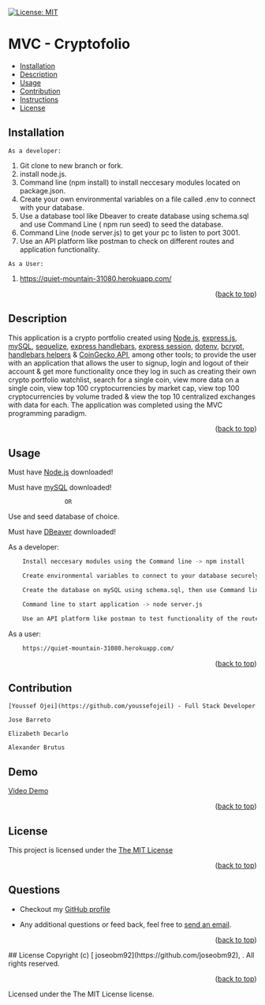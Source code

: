 
<p id="readme-top"></p>

[![License: MIT](https://img.shields.io/badge/License-MIT-yellow.svg)](https://opensource.org/licenses/MIT)
  # MVC - Cryptofolio
  
 
  * [Installation](#installation)
  * [Description](#description)
  * [Usage](#usage)
  * [Contribution](#contribution)
  * [Instructions](#instructions)
  * [License](#license)
      
  ## Installation

    As a developer:

  1. Git clone to new branch or fork.
  2. install node.js.
  3. Command line (npm install) to install neccesary modules located on package.json.
  4. Create your own environmental variables on a file called .env to connect with your database.
  5. Use a database tool like Dbeaver to create database using schema.sql and use Command Line ( npm run seed) to seed the database.
  6. Command Line (node server.js) to get your pc to listen to port 3001.
  7. Use an API platform like postman to check on different routes and application functionality.

    As a User: 

1. https://quiet-mountain-31080.herokuapp.com/

 <p align="right">(<a href="#readme-top">back to top</a>)</p>
    

  ## Description

  This application is a crypto portfolio created using [Node.js](https://nodejs.org/en/), [express.js](http://expressjs.com/), [mySQL](https://dev.mysql.com/downloads/mysql/), [sequelize](https://www.npmjs.com/package/sequelize), [express handlebars](https://www.npmjs.com/package/express-handlebars), [express session](https://www.npmjs.com/package/express-session), [dotenv](https://www.npmjs.com/package/dotenv), [bcrypt](https://www.npmjs.com/package/bcrypt), [handlebars helpers](https://www.npmjs.com/package/handlebars-helpers) & [CoinGecko API](https://www.coingecko.com/en/api), among other tools; to provide the user with an application that allows the user to signup, login and logout of their account & get more functionality once they log in such as creating their own crypto portfolio watchlist, search for a single coin, view more data on a single coin, view top 100 cryptocurrencies by market cap, view top 100 cryptocurrencies by volume traded & view the top 10 centralized exchanges with data for each. The application was completed using the MVC programming paradigm.

   <p align="right">(<a href="#readme-top">back to top</a>)</p>

  ## Usage

Must have [Node.js](https://nodejs.org/en/) downloaded!

Must have [mySQL](https://dev.mysql.com/downloads/mysql/) downloaded! 

                    OR
Use and seed database of choice.

Must have [DBeaver](https://dbeaver.io/) downloaded! 

  As a developer:
```sh 
    Install neccesary modules using the Command line -> npm install
``` 
```sh 
    Create environmental variables to connect to your database securely ->  (.env)
``` 
```sh 
    Create the database on mySQL using schema.sql, then use Command line -> npm run seed
``` 
```sh 
    Command line to start application -> node server.js
```
```sh 
    Use an API platform like postman to test functionality of the routes and models
```

As a user:

```sh 
    https://quiet-mountain-31080.herokuapp.com/
```


 <p align="right">(<a href="#readme-top">back to top</a>)</p>

  ## Contribution

    [Youssef Ojei](https://github.com/youssefojeil) - Full Stack Developer

    Jose Barreto

    Elizabeth Decarlo
    
    Alexander Brutus
  


  ## Demo
[Video Demo](https://drive.google.com/file/d/1krVjPi-HKLukFXQDYQOc-okN4duiYhAL/view)

 <p align="right">(<a href="#readme-top">back to top</a>)</p>
 
  ## License
  This project is licensed under the [The MIT License](https://opensource.org/licenses/MIT)
   <p align="right">(<a href="#readme-top">back to top</a>)</p>
      
  ## Questions
  * Checkout my [GitHub profile](https://github.com/joseobm92)
  
  * Any additional questions or feed back, feel free to [send an email](mailto:joseobm92@gmail.com). 
   <p align="right">(<a href="#readme-top">back to top</a>)</p>
  ## License
  Copyright (c) [ joseobm92](https://github.com/joseobm92), . All rights reserved.
   <p align="right">(<a href="#readme-top">back to top</a>)</p>
  
  Licensed under the The MIT License license.